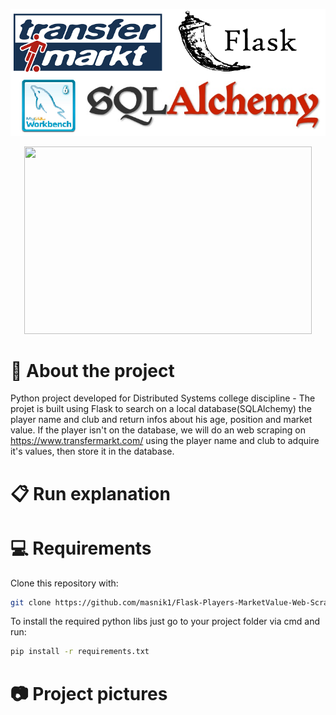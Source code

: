 ![ProjectLogo](ProjectLogo.png)
<p align="center">
  <img width="460" height="300" src="https://raw.githubusercontent.com/masnik1/Flask-Players-MarketValue-Web-Scrapper/main/ProjectLogo.png">
</p>

# 📁 About the project

Python project developed for Distributed Systems college discipline -  The projet is built using Flask to search on a local database(SQLAlchemy) the player name and club and return infos about his age, position and market value. If the player isn't on the database, we will do an web scraping on https://www.transfermarkt.com/ using the player name and club to adquire it's values, then store it in the database.

# 📋 Run explanation


# 💻 Requirements

Clone this repository with:
```bash
git clone https://github.com/masnik1/Flask-Players-MarketValue-Web-Scrapper.git
```
To install the required python libs just go to your project folder via cmd and run:
```bash
pip install -r requirements.txt
```

# 📷 Project pictures

